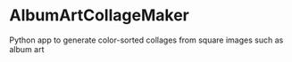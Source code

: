 # AlbumArtCollageMaker
Python app to generate color-sorted collages from square images such as album art
